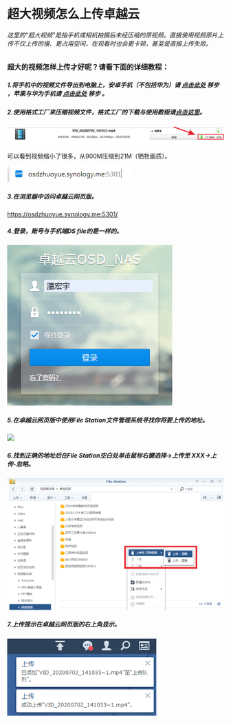 # 超大视频怎么上传卓越云

###### 这里的“超大视频”是指手机或相机拍摄后未经压缩的原视频。直接使用视频原片上传不仅上传的慢、更占用空间，在观看时也会更卡顿，甚至是直接上传失败。

### 超大的视频怎样上传才好呢？请看下面的详细教程：

##### 1.将手机中的视频文件导出到电脑上，安卓手机（不包括华为）请 [点击此处](http://osdzhuoyue.baklib-free.com/e6da/fb9f) 移步 ，苹果与华为手机请 [点击此处](http://osdzhuoyue.baklib-free.com/e6da/4666) 移步 。

##### 2.使用格式工厂来压缩视频文件，格式工厂的下载与使用教程请[点击这里](http://osdzhuoyue.baklib-free.com/e6da/4f96)。

![](pic/01.png)

可以看到视频缩小了很多，从900M压缩到21M（牺牲画质）。

![](pic/02.png)

##### 3.在浏览器中访问卓越云网页版。

https://osdzhuoyue.synology.me:5301/

##### 4.登录，账号与手机端DS file的是一样的。

![](pic/03.png)

##### 5.在卓越云网页版中使用File Station文件管理系统寻找你将要上传的地址。

![](pic/04.png)

##### 6.找到正确的地址后在File Station空白处单击鼠标右键选择→上传至 XXX→上传-忽略。

![](pic/05.png)

##### 7.上传提示在卓越云网页版的右上角显示。

![](pic/06.png)



